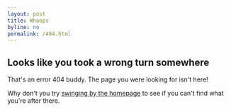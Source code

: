 ```yaml
---
layout: post
title: Whoops
byline: no
permalink: /404.html
---
```


## Looks like you took a wrong turn somewhere

That's an error 404 buddy. The page you were looking for isn't here!

Why don't you try [swinging by the homepage](/) to see if you can't find what you're after there.